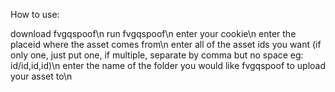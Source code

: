 How to use:

download fvgqspoof\n
run fvgqspoof\n
enter your cookie\n
enter the placeid where the asset comes from\n
enter all of the asset ids you want (if only one, just put one, if multiple, separate by comma but no space eg: id/id,id,id)\n
enter the name of the folder you would like fvgqspoof to upload your asset to\n
